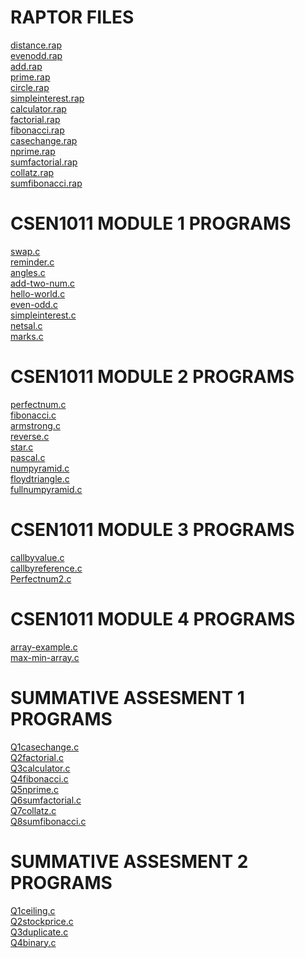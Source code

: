 # RAPTOR FILES


[distance.rap](https://github.com/PranatiKotra/CSEN1011/blob/7767299edd5dc1d80d7cd68ad823724542ef9f27/distance.rap)<br/>
[evenodd.rap](https://github.com/PranatiKotra/CSEN1011/blob/7767299edd5dc1d80d7cd68ad823724542ef9f27/evenodd.rap)<br/>
[add.rap](https://github.com/PranatiKotra/CSEN1011/blob/de14d58c1bc5eeb39591e7d15ce4c4b81eb87430/add.rap)<br/>
[prime.rap](https://github.com/PranatiKotra/CSEN1011/blob/85da2541064cc67b651ba8c6c3cc50fd1846989e/prime.rap)<br/>
[circle.rap](https://github.com/PranatiKotra/CSEN1011/blob/4dcad8fc42587e0d782dc52b3985490c1ddc1e17/circle.rap)<br/>
[simpleinterest.rap](https://github.com/PranatiKotra/CSEN1011/blob/8863514ddb3131515910c61d76ce3c4c6634a364/simpleinterest.rap)<br/>
[calculator.rap](https://github.com/PranatiKotra/CSEN1011/blob/13ab056e430f8c5f4919942556275e66938fd127/calculator.rap)<br/>
[factorial.rap](https://github.com/PranatiKotra/CSEN1011/blob/8db145f3d9af346f3bed10945512bf04c8252c8b/factorial.rap)<br/>
[fibonacci.rap](https://github.com/PranatiKotra/CSEN1011/blob/d308872599e3dab7cf25635181df49724500e1be/fibonacci.rap)<br/>
[casechange.rap](https://github.com/PranatiKotra/CSEN1011/blob/671bf26ce933c7c544f33664e8aad43d9e6754a5/casechange.rap)<br/>
[nprime.rap](https://github.com/PranatiKotra/CSEN1011/blob/895261a804c25f02d70a97c4cb5dcbaf7f915577/nprime.rap)<br/>
[sumfactorial.rap](https://github.com/PranatiKotra/CSEN1011/blob/da300f5329e1ed14937572b6719f12b80f048cfb/sumfactorial.rap)<br/>
[collatz.rap](https://github.com/PranatiKotra/CSEN1011/blob/a741f497fc4e0ffa0b57af6196ca2635d2c41b0c/collatz.rap)<br/>
[sumfibonacci.rap](https://github.com/PranatiKotra/CSEN1011/blob/0433ed7a218199c66b5add31be2dc87c069ef59c/sumfibonacci.rap)<br/>


# CSEN1011 MODULE 1 PROGRAMS


[swap.c](https://github.com/PranatiKotra/CSEN1011/blob/5658996a6389cc92515eb526bd84d09471220988/swap.c)<br/>
[reminder.c](https://github.com/PranatiKotra/CSEN1011/blob/5658996a6389cc92515eb526bd84d09471220988/reminder.c)<br/>
[angles.c](https://github.com/PranatiKotra/CSEN1011/blob/5658996a6389cc92515eb526bd84d09471220988/angles.c)<br/>
[add-two-num.c](https://github.com/PranatiKotra/CSEN1011/blob/5658996a6389cc92515eb526bd84d09471220988/add-two-num.c)<br/>
[hello-world.c](https://github.com/PranatiKotra/CSEN1011/blob/305d1f35a84c8b1632e26fd59eb27962d6adc1b1/hello-world.c)<br/>
[even-odd.c](https://github.com/PranatiKotra/CSEN1011/blob/4638212ccdb9bab51e4494b8d750f056578f2568/even-odd.c)<br/>
[simpleinterest.c](https://github.com/PranatiKotra/CSEN1011/blob/4c59365289209756ba8e1d7f730a7ce1d876e11d/simpleinterest.c)<br/>
[netsal.c](https://github.com/PranatiKotra/CSEN1011/blob/4c59365289209756ba8e1d7f730a7ce1d876e11d/netsal.c)<br/>
[marks.c](https://github.com/PranatiKotra/CSEN1011/blob/4c59365289209756ba8e1d7f730a7ce1d876e11d/marks.c)<br/>


# CSEN1011 MODULE 2 PROGRAMS


[perfectnum.c](https://github.com/PranatiKotra/CSEN1011/blob/a7e4a84e7ba910aabbd7df7d701d5578d434e25e/perfectnum.c)<br/>
[fibonacci.c](https://github.com/PranatiKotra/CSEN1011/blob/a7e4a84e7ba910aabbd7df7d701d5578d434e25e/fibonacci.c)<br/>
[armstrong.c](https://github.com/PranatiKotra/CSEN1011/blob/a7e4a84e7ba910aabbd7df7d701d5578d434e25e/armstrong.c)<br/>
[reverse.c](https://github.com/PranatiKotra/CSEN1011/blob/e22ef53bf08ff4a79e595c7183350f1835982a1c/reverse.c)<br/>
[star.c](https://github.com/PranatiKotra/CSEN1011/blob/9a50fa82f2e1360a3a58d266654433b88a01c038/star.c)<br/>
[pascal.c](https://github.com/PranatiKotra/CSEN1011/blob/4c59365289209756ba8e1d7f730a7ce1d876e11d/pascal.c)<br/>
[numpyramid.c](https://github.com/PranatiKotra/CSEN1011/blob/43e6f1da7076d4481acc6a8409d45197592b662e/numpyramid.c)<br/>
[floydtriangle.c](https://github.com/PranatiKotra/CSEN1011/blob/ecca3c80bf88f8426604a483a383d0f6ab060a51/floydtriangle.c)<br/>
[fullnumpyramid.c](https://github.com/PranatiKotra/CSEN1011/blob/23eecec774cec4883e3802faaed1d041b4800699/fullnumpyramid.c)<br/>


# CSEN1011 MODULE 3 PROGRAMS


[callbyvalue.c](https://github.com/PranatiKotra/CSEN1011/blob/00bc5d437d73f31573cfcb65976f298471838c5a/callbyvalue.c)<br/>
[callbyreference.c](https://github.com/PranatiKotra/CSEN1011/blob/675eb2a3a725008da2447160329110672266f5a1/callbyreference.c)<br/>
[Perfectnum2.c](https://github.com/PranatiKotra/CSEN1011/blob/afbf696c0528516049ad3e07e56c93ba8cfee3ac/perfectnum2.c)<br/>


# CSEN1011 MODULE 4 PROGRAMS


[array-example.c](https://github.com/PranatiKotra/CSEN1011/blob/14efada7c376212bf45b25f8d998dee44d29455e/Module%204%20Programs/array-example.c)<br/>
[max-min-array.c](https://github.com/PranatiKotra/CSEN1011/blob/bb3d10719b9d0c755c6347d2bbbfeb7060dc317c/Module%204%20Programs/max-min-array.c)<br/>


# SUMMATIVE ASSESMENT 1 PROGRAMS
[Q1casechange.c](https://github.com/PranatiKotra/CSEN1011/blob/1ce97e08dd401765fc9e7f5e1aa6695d370e047d/Q1casechange.c)<br/>
[Q2factorial.c](https://github.com/PranatiKotra/CSEN1011/blob/6d706882a0318270445dbaa3a4542095fc4eef73/Q2factorial.c)<br/>
[Q3calculator.c](https://github.com/PranatiKotra/CSEN1011/blob/44da52b972c21ff8320bb57cb5a54c9df311ca33/Q3calculator.c)<br/>
[Q4fibonacci.c](https://github.com/PranatiKotra/CSEN1011/blob/44da52b972c21ff8320bb57cb5a54c9df311ca33/Q4fibonacci.c)<br/>
[Q5nprime.c](https://github.com/PranatiKotra/CSEN1011/blob/bffc72b450945f936320da8fef3ef624f6f5750f/Q5nprime.c)<br/>
[Q6sumfactorial.c](https://github.com/PranatiKotra/CSEN1011/blob/a6fe91e36560aa6e2145c4f11c7d87c817f6fb2f/Q6sumfactorial.c)<br/>
[Q7collatz.c](https://github.com/PranatiKotra/CSEN1011/blob/a6fe91e36560aa6e2145c4f11c7d87c817f6fb2f/Q7collatz.c)<br/>
[Q8sumfibonacci.c](https://github.com/PranatiKotra/CSEN1011/blob/a6fe91e36560aa6e2145c4f11c7d87c817f6fb2f/Q8sumfibonacci.c)<br/>


# SUMMATIVE ASSESMENT 2 PROGRAMS


[Q1ceiling.c](https://github.com/PranatiKotra/CSEN1011/blob/bb3d10719b9d0c755c6347d2bbbfeb7060dc317c/Summative%20Assesment%202/Q1ceiling.c)<br/>
[Q2stockprice.c](https://github.com/PranatiKotra/CSEN1011/blob/bb3d10719b9d0c755c6347d2bbbfeb7060dc317c/Summative%20Assesment%202/Q2stockprice.c)<br/>
[Q3duplicate.c](https://github.com/PranatiKotra/CSEN1011/blob/bb3d10719b9d0c755c6347d2bbbfeb7060dc317c/Summative%20Assesment%202/Q3duplicate.c)<br/>
[Q4binary.c](https://github.com/PranatiKotra/CSEN1011/blob/bb3d10719b9d0c755c6347d2bbbfeb7060dc317c/Summative%20Assesment%202/Q4binary.c)<br/>

